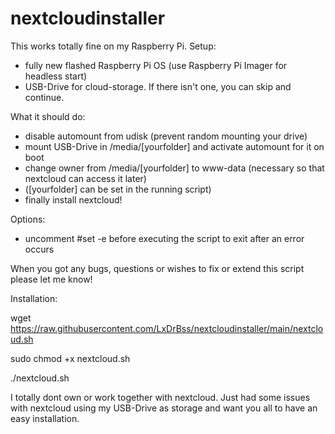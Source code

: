 # nextcloudinstaller

This works totally fine on my Raspberry Pi. 
Setup: 
- fully new flashed Raspberry Pi OS (use Raspberry Pi Imager for headless start)
- USB-Drive for cloud-storage. If there isn't one, you can skip and continue.

What it should do:
- disable automount from udisk (prevent random mounting your drive)
- mount USB-Drive in /media/[yourfolder] and activate automount for it on boot
- change owner from /media/[yourfolder] to www-data (necessary so that nextcloud can access it later)
- ([yourfolder] can be set in the running script)
- finally install nextcloud!

Options:
- uncomment #set -e before executing the script to exit after an error occurs

When you got any bugs, questions or wishes to fix or extend this script please let me know!

Installation:

wget https://raw.githubusercontent.com/LxDrBss/nextcloudinstaller/main/nextcloud.sh

sudo chmod +x nextcloud.sh

./nextcloud.sh


I totally dont own or work together with nextcloud. Just had some issues with nextcloud using my USB-Drive as storage and want you all to have an easy installation.
